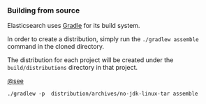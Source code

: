 



### Building from source

Elasticsearch uses [Gradle](https://gradle.org/) for its build system.

In order to create a distribution, simply run the `./gradlew assemble` command in the cloned directory.

The distribution for each project will be created under the `build/distributions` directory in that project.

[@see](https://github.com/elastic/elasticsearch/issues/45034)

```shell
./gradlew -p  distribution/archives/no-jdk-linux-tar assemble
```


